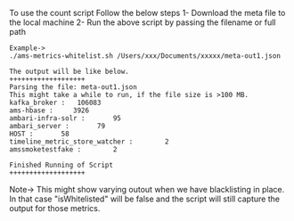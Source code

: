 To use the count script Follow the below steps
1- Download the meta file to the local machine
2- Run the above script by passing the filename or full path
	
	Example->
	./ams-metrics-whitelist.sh /Users/xxx/Documents/xxxxx/meta-out1.json 

	The output will be like below.
	+++++++++++++++++++
	Parsing the file: meta-out1.json
	This might take a while to run, if the file size is >100 MB.
 	kafka_broker :   106083 
 	ams-hbase :     3926 
 	ambari-infra-solr :       95 
 	ambari_server :       79 
 	HOST :       58 
 	timeline_metric_store_watcher :        2 
 	amssmoketestfake :        2 

	Finished Running of Script
	+++++++++++++++++++

Note-> This might show varying outout when we have blacklisting in place. In that case "isWhitelisted" will be false and the script will still capture the output for those metrics.
